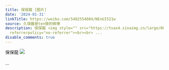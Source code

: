 ```yaml
---
title: 保保龍 [图片]
date: '2024-01-31'
linkTitle: https://weibo.com/5402554084/NEnUI521w
source: 久保醬是ten使的微博
description: 保保龍 <img style="" src="https://tvax4.sinaimg.cn/large/005TCz76gy1hmcsj97gwgj30q8115tb1.jpg"
  referrerpolicy="no-referrer"><br><br> ...
disable_comments: true
---
```

保保龍 <img style="" src="https://tvax4.sinaimg.cn/large/005TCz76gy1hmcsj97gwgj30q8115tb1.jpg" referrerpolicy="no-referrer"><br><br> ...